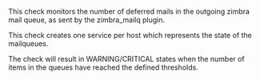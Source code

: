  This check monitors the number of deferred mails in the outgoing zimbra mail
 queue, as sent by the zimbra_mailq plugin.

 This check creates one service per host which represents the state
 of the mailqueues.

 The check will result in WARNING/CRITICAL states when the number of items
 in the queues have reached the defined thresholds.
